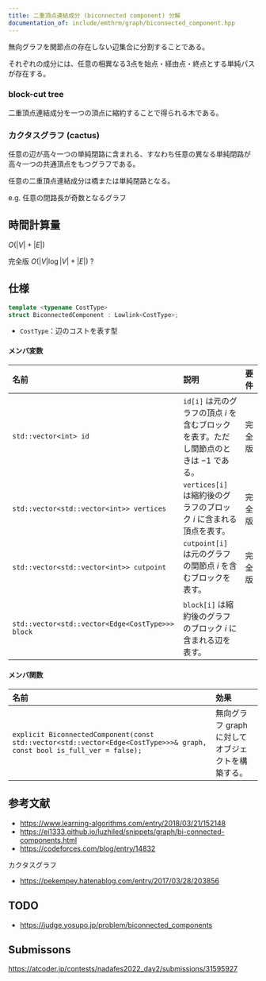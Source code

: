 ```yaml
---
title: 二重頂点連結成分 (biconnected component) 分解
documentation_of: include/emthrm/graph/biconnected_component.hpp
---
```


無向グラフを関節点の存在しない辺集合に分割することである。

それぞれの成分には、任意の相異なる3点を始点・経由点・終点とする単純パスが存在する。


### block-cut tree

二重頂点連結成分を一つの頂点に縮約することで得られる木である。


### カクタスグラフ (cactus)

任意の辺が高々一つの単純閉路に含まれる、すなわち任意の異なる単純閉路が高々一つの共通頂点をもつグラフである。

任意の二重頂点連結成分は橋または単純閉路となる。

e.g. 任意の閉路長が奇数となるグラフ


## 時間計算量

$O(\lvert V \rvert + \lvert E \rvert)$

完全版 $O(\lvert V \rvert \log{\lvert V \rvert} + \lvert E \rvert)$ ?


## 仕様

```cpp
template <typename CostType>
struct BiconnectedComponent : Lowlink<CostType>;
```

- `CostType`：辺のコストを表す型

#### メンバ変数

|名前|説明|要件|
|:--|:--|:--|
|`std::vector<int> id`|`id[i]` は元のグラフの頂点 $i$ を含むブロックを表す。ただし関節点のときは $-1$ である。|完全版|
|`std::vector<std::vector<int>> vertices`|`vertices[i]` は縮約後のグラフのブロック $i$ に含まれる頂点を表す。|完全版|
|`std::vector<std::vector<int>> cutpoint`|`cutpoint[i]` は元のグラフの関節点 $i$ を含むブロックを表す。|完全版|
|`std::vector<std::vector<Edge<CostType>>> block`|`block[i]` は縮約後のグラフのブロック $i$ に含まれる辺を表す。||

#### メンバ関数

|名前|効果|
|:--|:--|
|`explicit BiconnectedComponent(const std::vector<std::vector<Edge<CostType>>>& graph, const bool is_full_ver = false);`|無向グラフ $\mathrm{graph}$ に対してオブジェクトを構築する。|


## 参考文献

- https://www.learning-algorithms.com/entry/2018/03/21/152148
- https://ei1333.github.io/luzhiled/snippets/graph/bi-connected-components.html
- https://codeforces.com/blog/entry/14832

カクタスグラフ
- https://pekempey.hatenablog.com/entry/2017/03/28/203856


## TODO

- https://judge.yosupo.jp/problem/biconnected_components


## Submissons

https://atcoder.jp/contests/nadafes2022_day2/submissions/31595927
